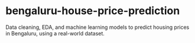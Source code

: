 # bengaluru-house-price-prediction
Data cleaning, EDA, and machine learning models to predict housing prices in Bengaluru, using a real-world dataset.
